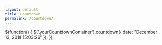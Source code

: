 ```yaml
---
layout: default
title: Countdown
permalink: /countdown/
---
```

<script type="text/javascript" src="https://ajax.googleapis.com/ajax/libs/jquery/1.7.2/jquery.min.js"></script>
<script type="text/javascript" src="/path/to/jquery.countdown.js"></script>

$(function() {
    $('.yourCountdownContainer').countdown({
        date: "December 13, 2018 15:03:26"
    });
});
